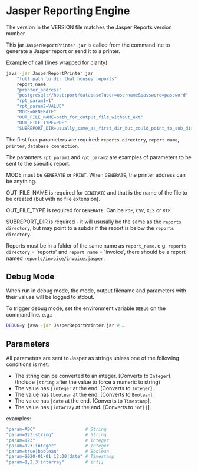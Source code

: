 # Jasper Reporting Engine

The version in the VERSION file matches the Jasper Reports version number.

This jar `JasperReportPrinter.jar` is called from the commandline to generate a Jasper report or send it to a printer.

Example of call (lines wrapped for clarity):

```bash
java -jar JasperReportPrinter.jar
    "full path to dir that houses reports"
    report_name
    "printer_address"
    "postgresql://host:port/database?user=username&password=password"
    "rpt_param1=1"
    "rpt_param2=VALUE"
    "MODE=GENERATE"
    "OUT_FILE_NAME=path_for_output_file_without_ext"
    "OUT_FILE_TYPE=PDF"
    "SUBREPORT_DIR=usually_same_as_first_dir_but_could_point_to_sub_dir"
```

The first four parameters are required: `reports directory`, `report name`, `printer`, `database connection`.

The paramters `rpt_param1` and `rpt_param2` are examples of parameters to be sent to the specific report.

MODE must be `GENERATE` or `PRINT`. When `GENERATE`, the printer address can be anything.

OUT_FILE_NAME is required for `GENERATE` and that is the name of the file to be created (but with no file extension).

OUT_FILE_TYPE is required for `GENERATE`. Can be `PDF`, `CSV`, `XLS` or `RTF`.

SUBREPORT_DIR is required - it will ususally be the same as the `reports directory`, but may point to a subdir if the report is below the `reports directory`.

Reports must be in a folder of the same name as `report_name`. e.g. `reports directory` = 'reports' and `report name` = 'invoice', there should be a report named `reports/invoice/invoice.jasper`.

## Debug Mode

When run in debug mode, the mode, output filename and parameters with their values will be logged to stdout.

To trigger debug mode, set the environment variable `DEBUG` on the commandline. e.g.:

```bash
DEBUG=y java -jar JasperReportPrinter.jar # …
```

## Parameters

All parameters are sent to Jasper as strings unless one of the following conditions is met:

* The string can be converted to an integer. [Converts to `Integer`].  
  (Include `|string` after the value to force a numeric to string)
* The value has `|integer` at the end. [Converts to `Integer`].
* The value has `|boolean` at the end. [Converts to `Boolean`].
* The value has `|date` at the end. [Converts to `Timestamp`].
* The value has `|intarray` at the end. [Converts to `int[]`].

examples:

```bash
"param=ABC"                   # String
"param=123|string"            # String
"param=123"                   # Integer
"param=123|integer"           # Integer
"param=true|boolean"          # Boolean
"param=2020-01-01 12:00|date" # Timestamp
"param=1,2,3|intarray"        # int[]
```
